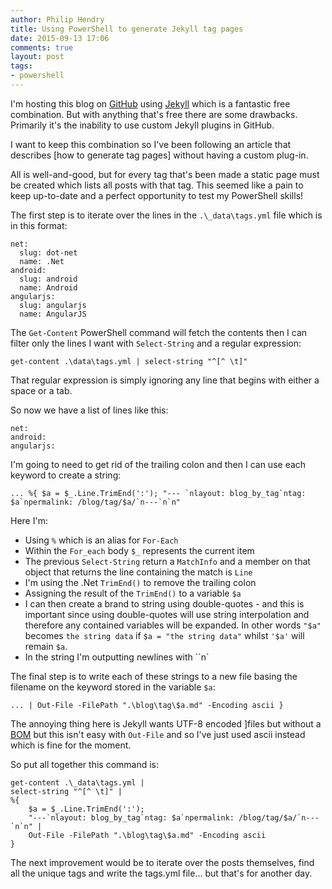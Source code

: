 ```yaml
---
author: Philip Hendry
title: Using PowerShell to generate Jekyll tag pages
date: 2015-09-13 17:06
comments: true
layout: post
tags:
- powershell
---
```

I'm hosting this blog on [GitHub](https://github.com/) using [Jekyll](https://jekyllrb.com/) which is a fantastic free combination. But with anything that's free there are some drawbacks. Primarily it's the inability to use custom Jekyll plugins in GitHub.

I want to keep this combination so I've been following an article that describes [how to generate tag pages] without having a custom plug-in.

All is well-and-good, but for every tag that's been made a static page must be created which lists all posts with that tag. This seemed like a pain to keep up-to-date and a perfect opportunity to test my PowerShell skills!

The first step is to iterate over the lines in the `.\_data\tags.yml` file which is in this format:

	net:
	  slug: dot-net
	  name: .Net
	android:
	  slug: android
	  name: Android
	angularjs:
	  slug: angularjs
	  name: AngularJS

The `Get-Content` PowerShell command will fetch the contents then I can filter only the lines I want with `Select-String` and a regular expression:

	get-content .\data\tags.yml | select-string "^[^ \t]"

That regular expression is simply ignoring any line that begins with either a space or a tab.

So now we have a list of lines like this:

	net:
	android:
	angularjs:

I'm going to need to get rid of the trailing colon and then I can use each keyword to create a string:

	... %{ $a = $_.Line.TrimEnd(':'); "--- `nlayout: blog_by_tag`ntag: $a`npermalink: /blog/tag/$a/`n---`n`n"

Here I'm:

* Using `%` which is an alias for `For-Each`
* Within the `For_each` body `$_` represents the current item
* The previous `Select-String` return a `MatchInfo` and a member on that object that returns the line containing the match is `Line`
* I'm using the .Net `TrimEnd()` to remove the trailing colon
* Assigning the result of the `TrimEnd()` to a variable `$a`
* I can then create a brand to string using double-quotes - and this is important since using double-quotes will use string interpolation and therefore any contained variables will be expanded. In other words `"$a"` becomes `the string data` if `$a = "the string data"` whilst `'$a'` will remain `$a`.
* In the string I'm outputting newlines with ``n` 

The final step is to write each of these strings to a new file basing the filename on the keyword stored in the variable `$a`:

    ... | Out-File -FilePath ".\blog\tag\$a.md" -Encoding ascii }

The annoying thing here is Jekyll wants UTF-8 encoded ]files but without a [BOM](https://en.wikipedia.org/wiki/Byte_order_mark) but this isn't easy with `Out-File` and so I've just used ascii instead which is fine for the moment.

So put all together this command is:

    get-content .\_data\tags.yml | 
    select-string "^[^ \t]" | 
    %{ 
	    $a = $_.Line.TrimEnd(':'); 
	    "---`nlayout: blog_by_tag`ntag: $a`npermalink: /blog/tag/$a/`n---`n`n" | 
	    Out-File -FilePath ".\blog\tag\$a.md" -Encoding ascii 
	}

The next improvement would be to iterate over the posts themselves, find all the unique tags and write the tags.yml file... but that's for another day.